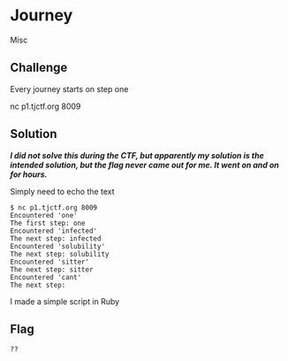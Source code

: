 # Journey
Misc

## Challenge 

Every journey starts on step one

nc p1.tjctf.org 8009

## Solution

***I did not solve this during the CTF, but apparently my solution is the intended solution, but the flag never came out for me. It went on and on for hours.***

Simply need to echo the text

	$ nc p1.tjctf.org 8009
	Encountered 'one'
	The first step: one
	Encountered 'infected'
	The next step: infected
	Encountered 'solubility'
	The next step: solubility
	Encountered 'sitter'
	The next step: sitter
	Encountered 'cant'
	The next step: 

I made a simple script in Ruby

## Flag

	??